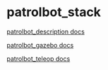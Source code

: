# patrolbot_stack

[patrolbot_description docs](https://crislmfroes.github.io/patrolbot_stack/patrolbot_description/html/index.html)

[patrolbot_gazebo docs](https://crislmfroes.github.io/patrolbot_stack/patrolbot_gazebo/html/index.html)

[patrolbot_teleop docs](https://crislmfroes.github.io/patrolbot_stack/patrolbot_teleop/html/index.html)
